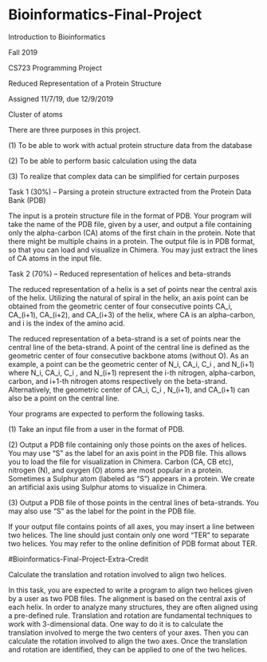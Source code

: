 # Bioinformatics-Final-Project

Introduction to Bioinformatics

Fall 2019

CS723 Programming Project 

Reduced Representation of a Protein Structure

Assigned 11/7/19, due 12/9/2019

Cluster of atoms

There are three purposes in this project.

(1) To be able to work with actual protein structure data from the database

(2) To be able to perform basic calculation using the data

(3) To realize that complex data can be simplified for certain purposes

Task 1 (30%) – Parsing a protein structure extracted from the Protein Data Bank (PDB)

The input is a protein structure file in the format of PDB. Your program will take the name of the PDB file, given by a user, and output a file containing only the alpha-carbon (CA) atoms of the first chain in the protein. Note that there might be multiple chains in a protein. The output file is in PDB format, so that you can load and visualize in Chimera. You may just extract the lines of CA atoms in the input file.

Task 2 (70%) – Reduced representation of helices and beta-strands 

The reduced representation of a helix is a set of points near the central axis of the helix. Utilizing the natural of spiral in the helix, an axis point can be obtained from the geometric center of four consecutive points CA_i, CA_(i+1), CA_(i+2), and CA_(i+3) of the helix, where CA is an alpha-carbon, and i is the index of the amino acid. 

The reduced representation of a beta-strand is a set of points near the central line of the beta-strand. A point of the central line is defined as the geometric center of four consecutive backbone atoms (without O). As an example, a point can be the geometric center of N_i, CA_i, C_i , and N_(i+1) where N_i, CA_i, C_i , and N_(i+1) represent the i-th nitrogen, alpha-carbon, carbon, and i+1-th nitrogen atoms respectively on the beta-strand.  Alternatively, the geometric center of CA_i, C_i , N_(i+1), and CA_(i+1) can also be a point on the central line. 

Your programs are expected to perform the following tasks.

(1) Take an input file from a user in the format of PDB. 

(2) Output a PDB file containing only those points on the axes of helices. You may use “S” as the label for an axis point in the PDB file. This allows you to load the file for visualization in Chimera. Carbon (CA, CB etc), nitrogen (N), and oxygen (O) atoms are most popular in a protein. Sometimes a Sulphur atom (labeled as “S”) appears in a protein. We create an artificial axis using Sulphur atoms to visualize in Chimera. 

(3) Output a PDB file of those points in the central lines of beta-strands. You may also use “S” as the label for the point in the PDB file.

If your output file contains points of all axes, you may insert a line between two helices. The line should just contain only one word “TER” to separate two helices. You may refer to the online definition of PDB format about TER. 


#Bioinformatics-Final-Project-Extra-Credit

Calculate the translation and rotation involved to align two helices.

In this task, you are expected to write a program to align two helices given by a user as two PDB files. The alignment is based on the central axis of each helix. In order to analyze many structures, they are often aligned using a pre-defined rule. Translation and rotation are fundamental techniques to work with 3-dimensional data. One way to do it is to calculate the translation involved to merge the two centers of your axes. Then you can calculate the rotation involved to align the two axes. Once the translation and rotation are identified, they can be applied to one of the two helices.
